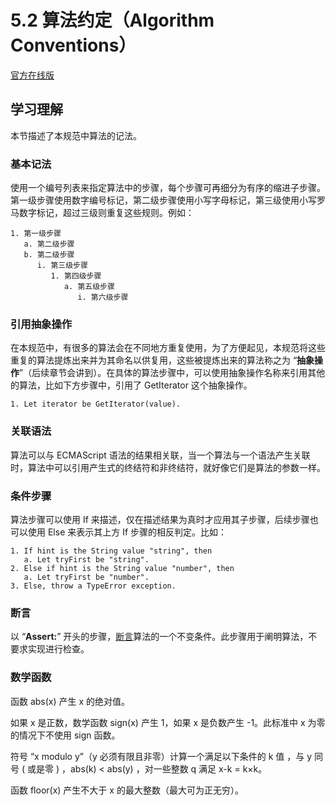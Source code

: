 # 5.2 算法约定（Algorithm Conventions）

[官方在线版](https://262.ecma-international.org/6.0/#sec-algorithm-conventions)

## 学习理解

本节描述了本规范中算法的记法。

### 基本记法

使用一个编号列表来指定算法中的步骤，每个步骤可再细分为有序的缩进子步骤。第一级步骤使用数字编号标记，第二级步骤使用小写字母标记，第三级使用小写罗马数字标记，超过三级则重复这些规则。例如：

```
1. 第一级步骤
   a. 第二级步骤
   b. 第二级步骤
      i. 第三级步骤
         1. 第四级步骤
            a. 第五级步骤
               i. 第六级步骤
```

### 引用抽象操作

在本规范中，有很多的算法会在不同地方重复使用，为了方便起见，本规范将这些重复的算法提炼出来并为其命名以供复用，这些被提炼出来的算法称之为 “**抽象操作**”（后续章节会讲到）。在具体的算法步骤中，可以使用抽象操作名称来引用其他的算法，比如下方步骤中，引用了 GetIterator 这个抽象操作。

```
1. Let iterator be GetIterator(value).
```

### 关联语法

算法可以与 ECMAScript 语法的结果相关联，当一个算法与一个语法产生关联时，算法中可以引用产生式的终结符和非终结符，就好像它们是算法的参数一样。

### 条件步骤

算法步骤可以使用 If 来描述，仅在描述结果为真时才应用其子步骤，后续步骤也可以使用 Else 来表示其上方 If 步骤的相反判定。比如：

```
1. If hint is the String value "string", then
   a. Let tryFirst be "string".
2. Else if hint is the String value "number", then
   a. Let tryFirst be "number".
3. Else, throw a TypeError exception.
```

### 断言

以 “**Assert:**” 开头的步骤，[断言](../../../术语表/断言.md)算法的一个不变条件。此步骤用于阐明算法，不要求实现进行检查。

### 数学函数

函数 abs(x) 产生 x 的绝对值。

如果 x 是正数，数学函数 sign(x) 产生 1，如果 x 是负数产生 -1。此标准中 x 为零的情况下不使用 sign 函数。

符号 “x modulo y”（y 必须有限且非零）计算一个满足以下条件的 k 值 ，与 y 同号 ( 或是零 ) ，abs(k) < abs(y) ，对一些整数 q 满足 x-k = k×k。

函数 floor(x) 产生不大于 x 的最大整数（最大可为正无穷）。
